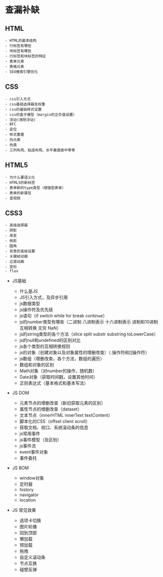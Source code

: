 # 查漏补缺
## HTML
    - HTML的基本结构
    - 行标签有哪些
    - 块标签有哪些
    - 行标签和块标签的特征
    - 表单元素
    - 表格元素
    - SEO搜索引擎优化

## CSS
    - css引入方式
    - css基础选择器及权重
    - css的基础样式设置
    - css的盒子模型（margin的正负值设置）
    - 浮动(清除浮动)
    - BFC
    - 定位
    - 样式重置
    - 伪元素
    - 伪类
    - 三列布局、粘连布局、水平垂直居中等等

## HTML5
    - 为什么要语义化
    - HTML5的新标签
    - 表单新的type类型（增强型表单）
    - 表单的新属性
    - 音视频

## CSS3
    - 高级选择器
    - 阴影
    - 渐变
    - 倒影
    - 圆角
    - 背景的高级设置
    - 关键帧动画
    - 过渡动画
    - 变形
    - flex

- JS基础
    - 什么是JS
    - JS引入方式，及异步引用
    - js数据类型
    - js操作符及优先级
    - js语句（if switch while for break continue）
    - js的number类型有哪些（二进制 八进制表示 十六进制表示 进制和10进制互相转换 无穷 NaN）
    - js的string类型的各个方法（slice split substr substring toLowerCase）
    - js的null和undefined的区别对比
    - js各个类型的互相转换规则
    - js的对象（创建对象以及对象属性的增删改查）（.操作符和[]操作符）
    - js数组（增删改查，各个方法，数组的遍历）
    - 数组和对象的区别
    - Math对象（对number的操作，随机数）
    - Date对象（获取时间戳，设置其他时间）
    - 正则表达式（基本格式和基本写法）

- JS DOM
    - 元素节点的增删改查（新旧获取元素的区别）
    - 属性节点的增删改查（dataset）
    - 文本节点（innerHTML innerText textContent）
    - 脚本化的CSS（offset client scroll）
    - 获取文档、视口、系统滚动条的信息
    - js常用事件
    - js事件模型（及区别）
    - js事件流
    - event事件对象
    - 事件委托

- JS BOM
    - window对象
    - 定时器
    - history
    - navigator
    - location

- JS 常见效果
    - 选项卡切换
    - 图片轮播
    - 回到顶部
    - 懒加载
    - 预加载
    - 拖拽
    - 自定义滚动条
    - 节点互换
    - 碰壁反弹